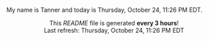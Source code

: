 My name is Tanner and today is Thursday, October 24, 11:26 PM EDT.

<p align="center">This <i>README</i> file is generated <b>every 3 hours</b>!</br>Last refresh: Thursday, October 24, 11:26 PM EDT<br /></p>
